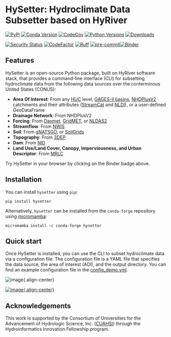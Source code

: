 # HySetter: Hydroclimate Data Subsetter based on HyRiver

[![PyPi](https://img.shields.io/pypi/v/hysetter.svg)](https://pypi.python.org/pypi/hysetter)
[![Conda Version](https://img.shields.io/conda/vn/conda-forge/hysetter.svg)](https://anaconda.org/conda-forge/hysetter)
[![CodeCov](https://codecov.io/gh/hyriver/hysetter/branch/main/graph/badge.svg)](https://codecov.io/gh/hyriver/hysetter)
[![Python Versions](https://img.shields.io/pypi/pyversions/hysetter.svg)](https://pypi.python.org/pypi/hysetter)
[![Downloads](https://static.pepy.tech/badge/hysetter)](https://pepy.tech/project/hysetter)

[![Security Status](https://img.shields.io/badge/security-bandit-green.svg)](https://github.com/PyCQA/bandit)
[![CodeFactor](https://www.codefactor.io/repository/github/hyriver/hysetter/badge)](https://www.codefactor.io/repository/github/hyriver/hysetter)
[![Ruff](https://img.shields.io/endpoint?url=https://raw.githubusercontent.com/astral-sh/ruff/main/assets/badge/v2.json)](https://github.com/astral-sh/ruff)
[![pre-commit](https://img.shields.io/badge/pre--commit-enabled-brightgreen?logo=pre-commit&logoColor=white)](https://github.com/pre-commit/pre-commit)[![Binder](https://mybinder.org/badge_logo.svg)](https://mybinder.org/v2/gh/hyriver/hysetter/HEAD?labpath=docs%2Fexamples)

## Features

HySetter is an open-source Python package, built on HyRiver software stack, that
provides a command-line interface (CLI) for subsetting hydroclimate data from the
following data sources over the conterminous United States (CONUS):

- **Area Of Interest**: From any
    [HUC](https://www.usgs.gov/national-hydrography/watershed-boundary-dataset) level,
    [GAGES-II basins](https://pubs.usgs.gov/publication/70046617),
    [NHDPlusV2](https://www.nhdplus.com/NHDPlus/NHDPlusV2_home.php) catchments and their
    attributes
    ([StreamCat](https://www.epa.gov/national-aquatic-resource-surveys/streamcat-dataset)
    and [NLDI](https://labs.waterdata.usgs.gov/docs/nldi/about-nldi/index.html)), or a
    user-defined GeoDataFrame
- **Drainage Network**: From NHDPlusV2
- **Forcing**: From [Daymet](https://daymet.ornl.gov/),
    [GridMET](https://www.climatologylab.org/gridmet.html), or
    [NLDAS2](https://ldas.gsfc.nasa.gov/nldas/v2/forcing)
- **Streamflow**: From [NWIS](https://nwis.waterdata.usgs.gov/nwis)
- **Soil**: From
    [gNATSGO](https://planetarycomputer.microsoft.com/dataset/gnatsgo-rasters), or
    [SoilGrids](https://www.isric.org/explore/soilgrids)
- **Topography**: From [3DEP](https://www.usgs.gov/3d-elevation-program)
- **Dam**: From [NID](https://nid.sec.usace.army.mil)
- **Land Use/Land Cover, Canopy, Imperviousness, and Urban Descriptor**: From
    [MRLC](https://www.mrlc.gov/)

Try HySetter in your browser by clicking on the Binder badge above.

## Installation

You can install `hysetter` using `pip`:

```console
pip install hysetter
```

Alternatively, `hysetter` can be installed from the `conda-forge` repository using
[micromamba](https://mamba.readthedocs.io/en/latest/installation/micromamba-installation.html/):

```console
micromamba install -c conda-forge hysetter
```

## Quick start

Once HySetter is installed, you can use the CLI to subset hydroclimate data via a
configuration file. The configuration file is a YAML file that specifies the data
source, the area of interest (AOI), and the output directory. You can find an example
configuration file in the
[config_demo.yml](https://github.com/hyriver/hysetter/blob/main/config_demo.yml).

![image](https://raw.githubusercontent.com/hyriver/hysetter/main/hs_help.svg){.align-center}

[![image](https://asciinema.org/a/660577.svg){.align-center}](https://asciinema.org/a/660577?autoplay=1)

## Acknowledgements

This work is supported by the Consortium of Universities for the Advancement of
Hydrologic Science, Inc. ([CUAHSI](https://www.cuahsi.org/)) through the
Hydroinformatics Innovation Fellowship program.

